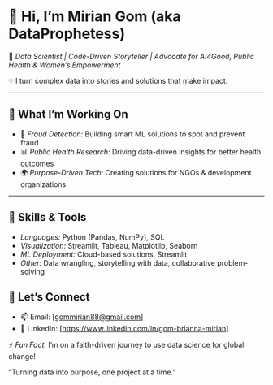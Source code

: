 # 👋 Hi, I’m Mirian Gom (aka DataProphetess)

🚀 *Data Scientist | Code-Driven Storyteller | Advocate for AI4Good, Public Health & Women’s Empowerment*

💡 I turn complex data into stories and solutions that make impact.

---
## 🔭 What I’m Working On

- 🧠 *Fraud Detection:* Building smart ML solutions to spot and prevent fraud
- 📊 *Public Health Research:* Driving data-driven insights for better health outcomes
- 🌍 *Purpose-Driven Tech:* Creating solutions for NGOs & development organizations
---
## 🌱 Skills & Tools

- *Languages:* Python (Pandas, NumPy), SQL
- *Visualization:* Streamlit, Tableau, Matplotlib, Seaborn
- *ML Deployment:* Cloud-based solutions, Streamlit
- *Other:* Data wrangling, storytelling with data, collaborative problem-solving
  
## 💬 Let’s Connect

- 📫 Email: [gommirian88@gmail.com]
- 💼 LinkedIn: [https://www.linkedin.com/in/gom-brianna-mirian]

⚡ *Fun Fact:* I’m on a faith-driven journey to use data science for global change!

“Turning data into purpose, one project at a time.”
